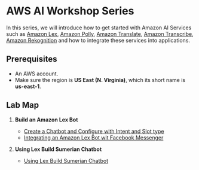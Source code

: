 AWS AI Workshop Series
===============================

In this series, we will introduce how to get started with Amazon AI Services such as [Amazon Lex](https://aws.amazon.com/tw/lex/), [Amazon Polly](https://aws.amazon.com/tw/polly/), [Amazon Translate](https://aws.amazon.com/tw/translate/), [Amazon Transcribe](https://aws.amazon.com/tw/transcribe/), [Amazon Rekognition](https://aws.amazon.com/tw/rekognition/) and how to integrate these services into applications.

## Prerequisites

- An AWS account.
- Make sure the region is __US East (N. Virginia)__, which its short name is __us-east-1__.

## Lab Map
1. __Build an Amazon Lex Bot__
    - [Create a Chatbot and Configure with Intent and Slot type](01-Build-an-Amazon-Lex-Bot/101-Create-a-Chatbot-and-Configure-with-Intent-and-Slot-type.md)
    - [Integrating an Amazon Lex Bot wit Facebook Messenger](01-Build-an-Amazon-Lex-Bot/102-Integrating-an-Amazon-Lex-Bot-with-Facebook-Messenger.md)

2. __Using Lex Build Sumerian Chatbot__
    - [Using Lex Build Sumerian Chatbot](02-Using-Amplify-depoly-Sumerian/201-Using-Lex-Build-Sumerian-Chatbot.md)
